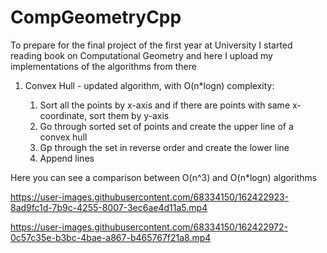 # CompGeometryCpp
To prepare for the final project of the first year at University I started reading book on Computational Geometry and here I upload my implementations of the algorithms from there


1. Convex Hull - updated algorithm, with O(n*logn) complexity: 

   1. Sort all the points by x-axis and if there are points with same x-coordinate, sort them by y-axis
   2. Go through sorted set of points and create the upper line of a convex hull 
    3. Gp through the set in reverse order and create the lower line
    4. Append lines

Here you can see a comparison between O(n^3) and O(n*logn) algorithms

https://user-images.githubusercontent.com/68334150/162422923-8ad9fc1d-7b9c-4255-8007-3ec6ae4d11a5.mp4

https://user-images.githubusercontent.com/68334150/162422972-0c57c35e-b3bc-4bae-a867-b465767f21a8.mp4


